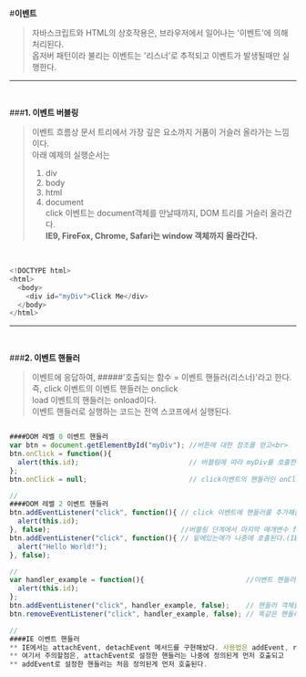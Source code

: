#**이벤트**

> 자바스크립트와 HTML의 상호작용은, 브라우저에서 일어나는 '이벤트'에 의해 처리된다.<br>
> 옵저버 패턴이라 불리는 이벤트는 '리스너'로 추적되고 이벤트가 발생될때만 실행한다.<br>

----
<br>


###**1. 이벤트 버블링**

> 이벤트 흐름상 문서 트리에서 가장 깊은 요소까지 거품이 거슬러 올라가는 느낌이다.<br>
> 아래 예제의 실행순서는<br>
> 1. div<br>
> 2. body<br>
> 3. html<br>
> 4. document<br>
> click 이벤트는 document객체를 만날때까지, DOM 트리를 거슬러 올라간다.<br>
> **IE9, FireFox, Chrome, Safari는 window 객체까지 올라간다.**<br>

<br>

```javascript
<!DOCTYPE html>
<html>
  <body>
    <div id="myDiv">Click Me</div>
  </body>
</html>
```

-----
<br>

###**2. 이벤트 핸들러**

> 이벤트에 응답하여, #####'호출되는 함수 = 이벤트 핸들러(리스너)'라고 한다.<br>
> 즉, click 이벤트의 이벤트 핸들러는 onclick<br>
> load 이벤트의 핸들러는 onload이다.<br>
> 이벤트 핸들러로 실행하는 코드는 전역 스코프에서 실행된다.<br>


```javascript

####DOM 레벨 0 이벤트 핸들러
var btn = document.getElementById("myDiv"); //버튼에 대한 참조를 얻고<br>
btn.onClick = function(){
  alert(this.id);                           // 버블링에 따라 myDiv를 호출한다.
};
btn.onClick = null;                         // click이벤트의 핸들러인 onClick 리스너를 제거한다.

//
####DOM 레벨 2 이벤트 핸들러
btn.addEventListener("click", function(){ // click 이벤트에 핸들러를 추가해줄수있다.(중복추가가능))
  alert(this.id);
}, false);                                //버블링 단계에서 마지막 매개변수 false
btn.addEventListener("click", function(){ // 밑에있는애가 나중에 호출된다.(IE와 반대)
  alert("Hello World!");
}, false);

//
var handler_example = function(){                         //이벤트 핸들러를 하나 만들고
  alert(this.id);
};
btn.addEventListener("click", handler_example, false);    // 핸들러 객체를 추가를 해준다면,
btn.removeEventListener("click", handler_example, false); // 똑같은 핸들러를 삭제해준다.

//
####IE 이벤트 핸들러
** IE에서는 attachEvent, detachEvent 메서드를 구현해놨다. 사용법은 addEvent, removeEvent와 같다.
** 여기서 주의할점은, attachEvent로 설정한 핸들러는 나중에 정의된게 먼저 호출되고
** addEvent로 설정한 핸들러는 처음 정의된게 먼저 호출된다.
```
